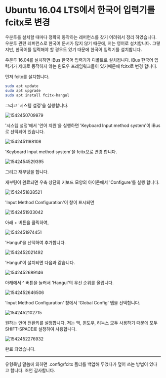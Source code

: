 # Ubuntu 16.04 LTS에서 한국어 입력기를 fcitx로 변경

우분투를 설치할 때마다 정확히 동작하는 레퍼런스를 찾기 어려워서 정리 하였습니다. 우분투 관련 레퍼런스로 한국어 문서가 많지 않기 때문에, 저는 영어로 설치합니다. 그렇지만, 한국어를 입력해야 할 경우도 있기 때문에 한국어 입력기를 설치합니다.

우분투 16.04를 설치하면 iBus 한국어 입력기가 디폴트로 설치됩니다. iBus 한국어 입력기가 제대로 동작하지 않는 윈도우 프레임워크들이 있기때문에 fcitx로 변경 합니다.

먼저 fcitx를 설치합니다.

```sh
sudo apt update
sudo apt upgrade
sudo apt install fcitx-hangul
```

그리고 '시스템 설정'을 실행합니다.

![1542450709979](./1542450709979.png)

'시스템 설정'에서 '언어 지원'을 실행하면 'Keyboard Input method system'이 iBus로 선택되어 있습니다.

![1542451198108](./1542451198108.png)

'Keyboard Input method system'을 fcitx으로 변경 합니다.

![1542454529395](.\1542454529395.png)

그리고 재부팅을 합니다.

재부팅이 완료되면 우측 상단의 키보드 모양의 아이콘에서 'Configure'를 실행 합니다.

![1542451838521](./1542451838521.png)

'Input Method Configuration'이 창이 표시되면

![1542451933042](./1542451933042.png)

아래 + 버튼을 클릭하여, 

![1542451974451](./1542451974451.png)

'Hangul'을 선택하여 추가합니다.

![1542452021492](./1542452021492.png)

'Hangul'이 설치되면 다음과 같습니다.

![1542452689146](./1542452689146.png)

아래에서 ^ 버튼을 눌러서 'Hangul'의 우선 순위를 올립니다.

![1542452646506](./1542452646506.png)

'Input Method Configuration' 창에서 'Global Config' 탭을 선택합니다.

![1542452102715](./1542452102715.png)

원하는 언어 전환키를 설정합니다. 저는 맥, 윈도우, 리눅스 모두 사용하기 때문에 모두 SHIFT-SPACE로 설정하여 사용합니다.

![1542452276932](./1542452276932.png)

완료 되었습니다.

---

유형목님 말씀에 의하면 .config/fcitx 폴더를 백업해 두었다가 덮어 쓰는 방법이 있다고 합니다. 조언 감사합니다.

